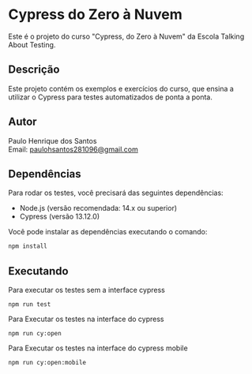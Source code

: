 # Cypress do Zero à Nuvem

Este é o projeto do curso "Cypress, do Zero à Nuvem" da Escola Talking About Testing.

## Descrição

Este projeto contém os exemplos e exercícios do curso, que ensina a utilizar o Cypress para testes automatizados de ponta a ponta.

## Autor
Paulo Henrique dos Santos  
Email: paulohsantos281096@gmail.com

## Dependências

Para rodar os testes, você precisará das seguintes dependências:

- Node.js (versão recomendada: 14.x ou superior)
- Cypress (versão 13.12.0)

Você pode instalar as dependências executando o comando:

```bash
npm install

```


## Executando

Para executar os testes sem a interface cypress

```
npm run test
```

Para Executar os testes na interface do cypress

```
npm run cy:open
```


Para Executar os testes na interface do cypress mobile

```
npm run cy:open:mobile
```